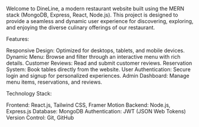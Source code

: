 Welcome to DineLine, a modern restaurant website built using the MERN stack (MongoDB, Express, React, Node.js). 
This project is designed to provide a seamless and dynamic user experience for discovering, exploring, and enjoying the diverse culinary offerings of our restaurant.

Features: 

Responsive Design: Optimized for desktops, tablets, and mobile devices.
Dynamic Menu: Browse and filter through an interactive menu with rich details.
Customer Reviews: Read and submit customer reviews.
Reservation System: Book tables directly from the website.
User Authentication: Secure login and signup for personalized experiences.
Admin Dashboard: Manage menu items, reservations, and reviews.

Technology Stack:

Frontend: React.js, Tailwind CSS, Framer Motion
Backend: Node.js, Express.js
Database: MongoDB
Authentication: JWT (JSON Web Tokens)
Version Control: Git, GitHub
